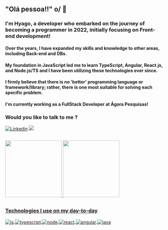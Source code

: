 
  <h2>  "Olá pessoa!!" o/ 👋</h2>


<h3>
I'm Hyago, a developer who embarked on the journey of becoming a programmer in 2022, initially focusing on Front-end development!
</h3>
<h4>
Over the years, I have expanded my skills and knowledge to other areas, including Back-end and DBs.
</h4>

<h4>
My foundation in JavaScript led me to learn TypeScript, Angular, React.js, and Node.js/TS and I have been utilizing these technologies ever since.
</h4>

<h4>
I firmly believe that there is no 'better' programming language or framework/library; rather, there is one most suitable for solving each specific problem.
</h4>

<h4> 
  I'm currently working as a FullStack Developer at Ágora Pesquisas!
</h4>
  
<h3>
  Would you like to talk to me ?
</h3>

[![Linkedin](https://img.shields.io/badge/LinkedIn-0077B5?style=for-the-badge&logo=linkedin&logoColor=white)](https://www.linkedin.com/in/hyago-eurico-421654207/)
<a href = "mailto:hyago.eurico.dev@gmail.com"><img src="https://img.shields.io/badge/-Gmail-%23333?style=for-the-badge&logo=gmail&logoColor=white" target="_blank"></a>

##

  <a href="https://github.com/Hyago-nsa">
<img height="180em" src="https://github-readme-stats.vercel.app/api?username=Hyago-nsa&show_icons=true&theme=radical&include_all_commits=true&count_private=true"/>  <img height="180em" src="https://github-readme-stats.vercel.app/api/top-langs/?username=Hyago-nsa&layout=compact&langs_count=7&theme=radical"/>

##

<h3>Technologies I use on my day-to-day</h3>

<div style="display: inline_block">
  <img align="center" alt="js" src="https://img.shields.io/badge/JavaScript-F7DF1E?style=for-the-badge&logo=javascript&logoColor=black" />
  <img align="center" alt="typescript" src="https://img.shields.io/badge/Typescript-4584b6?style=for-the-badge&logo=typescript&logoColor=fff" />
  <img align="center" alt="node" src="https://img.shields.io/badge/Node.js-6cc24a?style=for-the-badge&logo=node.js&logoColor=black" />
  <img align="center" alt="react" src="https://img.shields.io/badge/React-20232A?style=for-the-badge&logo=react&logoColor=61DAFB" />
  <img align="center" alt="angular" src="https://img.shields.io/badge/Angular-C3002F?style=for-the-badge&logo=angular&logoColor=ffffff" />
  <img align="center" alt="java" src="https://img.shields.io/badge/java-339999?style=for-the-badge&logo=java&logoColor=black" /> 
<!--   <img align="center" alt="SpringBoot" src="https://img.shields.io/badge/springboot-fff?style=for-the-badge&logo=springboot&logoColor=black" /> 
 -->
</div><br/>


